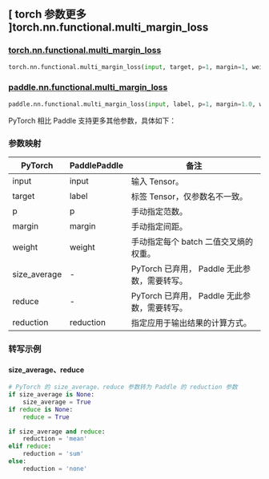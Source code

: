 ## [ torch 参数更多 ]torch.nn.functional.multi_margin_loss

### [torch.nn.functional.multi\_margin\_loss](https://pytorch.org/docs/stable/generated/torch.nn.functional.multi_margin_loss.html)

```python
torch.nn.functional.multi_margin_loss(input, target, p=1, margin=1, weight=None, size_average=None, reduce=None, reduction='mean')
```

### [paddle.nn.functional.multi\_margin\_loss](https://www.paddlepaddle.org.cn/documentation/docs/zh/api/paddle/nn/functional/multi_margin_loss_cn.html#multi-margin-loss)

```python
paddle.nn.functional.multi_margin_loss(input, label, p=1, margin=1.0, weight=None, reduction='mean', name=None)
```

PyTorch 相比 Paddle 支持更多其他参数，具体如下：

### 参数映射

| PyTorch      | PaddlePaddle | 备注 |
| ------------ | ------------ | -- |
| input        | input        | 输入 Tensor。 |
| target       | label        | 标签 Tensor，仅参数名不一致。 |
| p            | p            | 手动指定范数。|
| margin       | margin       | 手动指定间距。 |
| weight       | weight       | 手动指定每个 batch 二值交叉熵的权重。 |
| size_average | -            | PyTorch 已弃用， Paddle 无此参数，需要转写。                  |
| reduce       | -            | PyTorch 已弃用， Paddle 无此参数，需要转写。                  |
| reduction    | reduction    | 指定应用于输出结果的计算方式。 |

### 转写示例

#### size_average、reduce
```python
# PyTorch 的 size_average、reduce 参数转为 Paddle 的 reduction 参数
if size_average is None:
    size_average = True
if reduce is None:
    reduce = True

if size_average and reduce:
    reduction = 'mean'
elif reduce:
    reduction = 'sum'
else:
    reduction = 'none'
```
